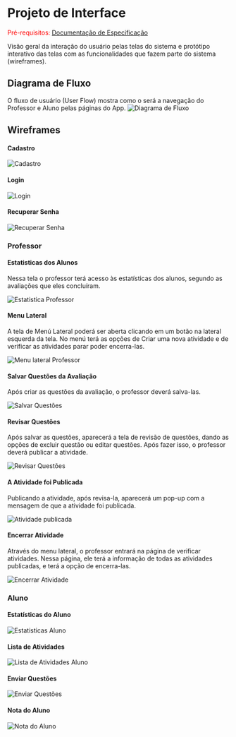 
# Projeto de Interface

<span style="color:red">Pré-requisitos: <a href="2-Especificação do Projeto.md"> Documentação de Especificação</a></span>

Visão geral da interação do usuário pelas telas do sistema e protótipo interativo das telas com as funcionalidades que fazem parte do sistema (wireframes).


## Diagrama de Fluxo

O fluxo de usuário (User Flow) mostra como o será a navegação do Professor e Aluno pelas páginas do App.
![Diagrama de Fluxo](img/Diagrama-de-Fluxo.png)

## Wireframes
 
#### Cadastro

![Cadastro](img/cadastro-klug.png) 

#### Login
![Login](img/login-klug.png) 

#### Recuperar Senha
![Recuperar Senha](img/recuperar-senha.png) 

### Professor

#### Estatisticas dos Alunos
Nessa tela o professor terá acesso às estatísticas dos alunos, segundo as avaliações que eles concluíram.

![Estatistica Professor](img/estatisticas-prof-klug.png)

#### Menu Lateral
A tela de Menú Lateral poderá ser aberta clicando em um botão na lateral esquerda da tela. No menú terá as opções de Criar uma nova atividade e de verificar as atividades parar poder encerra-las.

![Menu lateral Professor](img/menu-lateral-professor.png)

#### Salvar Questões da Avaliação
Após criar as questões da avaliação, o professor deverá salva-las.

![Salvar Questões](img/salvar-questoes-klug.png)

#### Revisar Questões
Após salvar as questões, aparecerá a tela de revisão de questões, dando as opções de excluir questão ou editar questões. Após fazer isso, o professor deverá publicar a atividade.

![Revisar Questões](img/revisar-questoes-klug.png)

#### A Atividade foi Publicada
Publicando a atividade, após revisa-la, aparecerá um pop-up com a mensagem de que a atividade foi publicada.

![Atividade publicada](img/atividade-publicada.png)

#### Encerrar Atividade
Através do menu lateral, o professor entrará na página de verificar atividades. Nessa página, ele terá a informação de todas as atividades publicadas, e terá a opção de encerra-las.

![Encerrar Atividade](img/encerrar-atividade-klug.png) 


### Aluno

#### Estatísticas do Aluno
![Estatisticas Aluno](img/estatistica-aluno-klug.png)

#### Lista de Atividades 
![Lista de Atividades Aluno](img/lista-atividades-aluno-klug.png)

#### Enviar Questões
![Enviar Questões](img/enviar-aluno-klug.png)

#### Nota do Aluno
![Nota do Aluno](img/nota-aluno-klug.png) 
